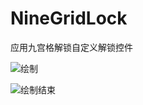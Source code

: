 # NineGridLock
应用九宫格解锁自定义解锁控件


![绘制](http://bmob-cdn-7568.b0.upaiyun.com/2016/11/14/2021af0a40c315a58000b3bee6a51095.jpg)

![绘制结束](http://bmob-cdn-7568.b0.upaiyun.com/2016/11/14/e1a25dfd4062a02c808fe7ee12fcc412.jpg)
